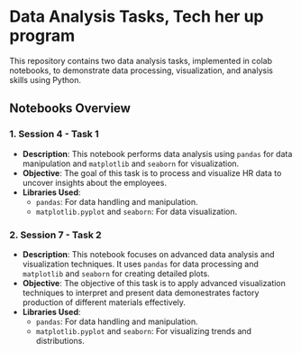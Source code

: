 # Data Analysis Tasks, Tech her up program

This repository contains two data analysis tasks, implemented in colab notebooks, to demonstrate data processing, visualization, and analysis skills using Python.

## Notebooks Overview

### 1. Session 4 - Task 1

- **Description**: This notebook performs data analysis using `pandas` for data manipulation and `matplotlib` and `seaborn` for visualization.
- **Objective**: The goal of this task is to process and visualize HR data to uncover insights about the employees.
- **Libraries Used**:
  - `pandas`: For data handling and manipulation.
  - `matplotlib.pyplot` and `seaborn`: For data visualization.

### 2. Session 7 - Task 2

- **Description**: This notebook focuses on advanced data analysis and visualization techniques. It uses `pandas` for data processing and `matplotlib` and `seaborn` for creating detailed plots.
- **Objective**: The objective of this task is to apply advanced visualization techniques to interpret and present data demonestrates factory production of different materials effectively.
- **Libraries Used**:
  - `pandas`: For data handling and manipulation.
  - `matplotlib.pyplot` and `seaborn`: For visualizing trends and distributions.
